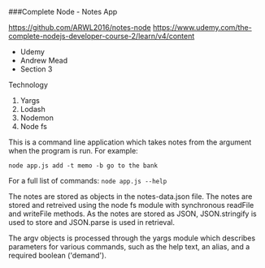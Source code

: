 ###Complete Node - Notes App

https://github.com/ARWL2016/notes-node 
https://www.udemy.com/the-complete-nodejs-developer-course-2/learn/v4/content 

- Udemy   
- Andrew Mead   
- Section 3   

Technology   
1. Yargs 
2. Lodash
3. Nodemon
4. Node fs

This is a command line application which takes notes from the argument when the program is run. For example:   

`node app.js add -t memo -b go to the bank`  

For a full list of commands: `node app.js --help`

The notes are stored as objects in the notes-data.json file. The notes are stored and retreived using the node fs module with synchronous readFile and writeFile methods. As the notes are stored as JSON, JSON.stringify is used to store and JSON.parse is used in retrieval. 

The argv objects is processed through the yargs module which describes parameters for various commands, such as the help text, an alias, and a required boolean ('demand').

